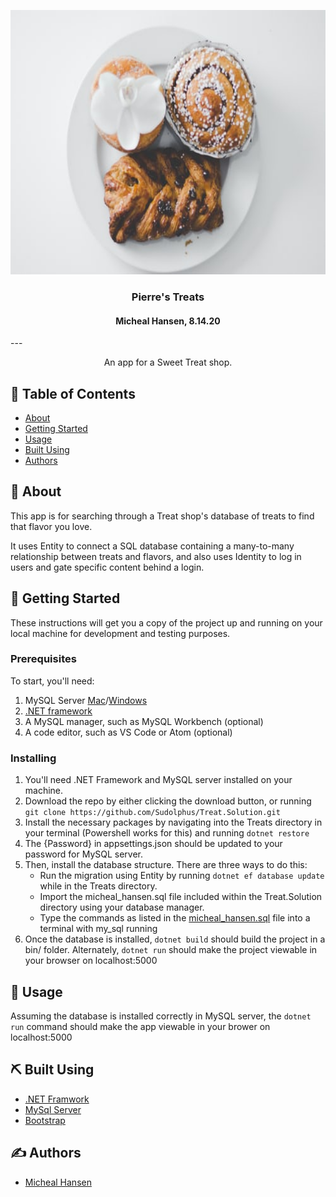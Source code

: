 <p align="center">
  <a href="" rel="noopener">
 <img width=640px height=423px src="./Treat/wwwroot/img/cinnamon_roll.jpg" alt="Project logo"></a>
</p>

<h3 align="center">Pierre's Treats</h3>
<h4 align="center">Micheal Hansen, 8.14.20</h4>
---

<p align="center"> An app for a Sweet Treat shop.
    <br> 
</p>

## 📝 Table of Contents

- [About](#about)
- [Getting Started](#getting_started)
- [Usage](#usage)
- [Built Using](#built_using)
- [Authors](#authors)

## 🧐 About <a name = "about"></a>

This app is for searching through a Treat shop's database of treats to find that flavor you love.

It uses Entity to connect a SQL database containing a many-to-many relationship between treats and flavors, and also uses Identity to log in users and gate specific content behind a login.

## 🏁 Getting Started <a name = "getting_started"></a>

These instructions will get you a copy of the project up and running on your local machine for development and testing purposes.

### Prerequisites

To start, you'll need:
1. MySQL Server [Mac](https://dev.mysql.com/downloads/file/?id=484914)/[Windows](https://dev.mysql.com/downloads/file/?id=484919)
2. [.NET framework](https://dotnet.microsoft.com/download/dotnet-core/2.2)
3. A MySQL manager, such as MySQL Workbench (optional)
4. A code editor, such as VS Code or Atom (optional)

### Installing

1. You'll need .NET Framework and MySQL server installed on your machine.
2. Download the repo by either clicking the download button, or running `git clone https://github.com/Sudolphus/Treat.Solution.git`
3. Install the necessary packages by navigating into the Treats directory in your terminal (Powershell works for this) and running `dotnet restore`
4. The {Password} in appsettings.json should be updated to your password for MySQL server.
5. Then, install the database structure. There are three ways to do this:
   * Run the migration using Entity by running `dotnet ef database update` while in the Treats directory.
   * Import the micheal_hansen.sql file included within the Treat.Solution directory using your database manager.
   * Type the commands as listed in the [micheal_hansen.sql](./micheal_hansen.sql) file into a terminal with my_sql running
6. Once the database is installed, `dotnet build` should build the project in a bin/ folder. Alternately, `dotnet run` should make the project viewable in your browser on localhost:5000

## 🎈 Usage <a name="usage"></a>

Assuming the database is installed correctly in MySQL server, the `dotnet run` command should make the app viewable in your brower on localhost:5000

## ⛏️ Built Using <a name = "built_using"></a>

- [.NET Framwork](https://dotnet.microsoft.com/)
- [MySql Server](https://dev.mysql.com/)
- [Bootstrap](https://getbootstrap.com/)

## ✍️ Authors <a name = "authors"></a>

- [Micheal Hansen](https://github.com/Sudolphus)